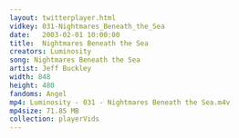 ```yaml
---
layout: twitterplayer.html
vidkey: 031-Nightmares_Beneath_the_Sea
date:   2003-02-01 10:00:00
title:  Nightmares Beneath the Sea
creators: Luminosity
song: Nightmares Beneath the Sea
artist: Jeff Buckley
width: 848
height: 480
fandoms: Angel
mp4: Luminosity - 031 - Nightmares Beneath the Sea.m4v
mp4size: 71.85 MB
collection: playerVids
---
```


  <div>
  
  </div>
  